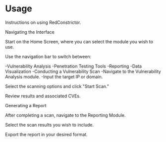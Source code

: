 # Usage
Instructions on using RedConstrictor.

Navigating the Interface

Start on the Home Screen, where you can select the module you wish to use.

Use the navigation bar to switch between:

-Vulnerability Analysis
-Penetration Testing Tools
-Reporting
-Data Visualization
-Conducting a Vulnerability Scan
-Navigate to the Vulnerability Analysis module.
-Input the target IP or domain.

Select the scanning options and click "Start Scan."

Review results and associated CVEs.

Generating a Report

After completing a scan, navigate to the Reporting Module.

Select the scan results you wish to include.

Export the report in your desired format.
